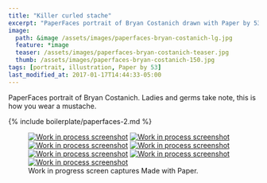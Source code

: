 ```yaml
---
title: "Killer curled stache"
excerpt: "PaperFaces portrait of Bryan Costanich drawn with Paper by 53 on an iPad."
image: 
  path: &image /assets/images/paperfaces-bryan-costanich-lg.jpg 
  feature: *image
  teaser: /assets/images/paperfaces-bryan-costanich-teaser.jpg
  thumb: /assets/images/paperfaces-bryan-costanich-150.jpg
tags: [portrait, illustration, Paper by 53]
last_modified_at: 2017-01-17T14:44:33-05:00
---
```


PaperFaces portrait of Bryan Costanich. Ladies and germs take note, this is how you wear a mustache.

{% include boilerplate/paperfaces-2.md %}

<figure class="third">
  <a href="{{ site.url }}/assets/images/paperfaces-bryan-costanich-process-1-lg.jpg"><img src="{{ site.url }}/assets/images/paperfaces-bryan-costanich-process-1-600.jpg" alt="Work in process screenshot"></a>
  <a href="{{ site.url }}/assets/images/paperfaces-bryan-costanich-process-2-lg.jpg"><img src="{{ site.url }}/assets/images/paperfaces-bryan-costanich-process-2-600.jpg" alt="Work in process screenshot"></a>
  <a href="{{ site.url }}/assets/images/paperfaces-bryan-costanich-process-3-lg.jpg"><img src="{{ site.url }}/assets/images/paperfaces-bryan-costanich-process-3-600.jpg" alt="Work in process screenshot"></a>
  <a href="{{ site.url }}/assets/images/paperfaces-bryan-costanich-process-4-lg.jpg"><img src="{{ site.url }}/assets/images/paperfaces-bryan-costanich-process-4-600.jpg" alt="Work in process screenshot"></a>
  <a href="{{ site.url }}/assets/images/paperfaces-bryan-costanich-process-5-lg.jpg"><img src="{{ site.url }}/assets/images/paperfaces-bryan-costanich-process-5-600.jpg" alt="Work in process screenshot"></a>
  <a href="{{ site.url }}/assets/images/paperfaces-bryan-costanich-process-6-lg.jpg"><img src="{{ site.url }}/assets/images/paperfaces-bryan-costanich-process-6-600.jpg" alt="Work in process screenshot"></a>
  <a href="{{ site.url }}/assets/images/paperfaces-bryan-costanich-process-7-lg.jpg"><img src="{{ site.url }}/assets/images/paperfaces-bryan-costanich-process-7-600.jpg" alt="Work in process screenshot"></a>
  <figcaption>Work in progress screen captures Made with Paper.</figcaption>
</figure>
